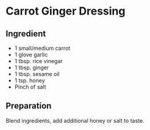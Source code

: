 # Carrot Ginger Dressing

## Ingredient

- 1 small/medium carrot
- 1 glove garlic
- 1 tbsp. rice vinegar
- 1 tbsp. ginger
- 1 tbsp. sesame oil
- 1 tsp. honey
- Pinch of salt

## Preparation

Blend ingredients, add additional honey or salt to taste.
